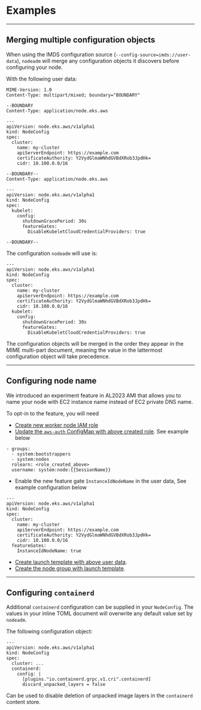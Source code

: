 # Examples

---

## Merging multiple configuration objects

When using the IMDS configuration source (`--config-source=imds://user-data`),
`nodeadm` will merge any configuration objects it discovers before configuring your node.

With the following user data:
```
MIME-Version: 1.0
Content-Type: multipart/mixed; boundary="BOUNDARY"

--BOUNDARY
Content-Type: application/node.eks.aws

---
apiVersion: node.eks.aws/v1alpha1
kind: NodeConfig
spec:
  cluster:
    name: my-cluster
    apiServerEndpoint: https://example.com
    certificateAuthority: Y2VydGlmaWNhdGVBdXRob3JpdHk=
    cidr: 10.100.0.0/16

--BOUNDARY--
Content-Type: application/node.eks.aws

---
apiVersion: node.eks.aws/v1alpha1
kind: NodeConfig
spec:
  kubelet:
    config:
      shutdownGracePeriod: 30s
      featureGates:
        DisableKubeletCloudCredentialProviders: true

--BOUNDARY--
```

The configuration `nodeadm` will use is:
```
---
apiVersion: node.eks.aws/v1alpha1
kind: NodeConfig
spec:
  cluster:
    name: my-cluster
    apiServerEndpoint: https://example.com
    certificateAuthority: Y2VydGlmaWNhdGVBdXRob3JpdHk=
    cidr: 10.100.0.0/16
  kubelet:
    config:
      shutdownGracePeriod: 30s
      featureGates:
        DisableKubeletCloudCredentialProviders: true
```

The configuration objects will be merged in the order they appear in the MIME multi-part document, meaning the value in the lattermost configuration object will take precedence.

--- 
## Configuring node name

We introduced an experiment feature in AL2023 AMI that allows you to name your node with EC2 instance name instead of EC2 private DNS name.

To opt-in to the feature, you will need 
- [Create new worker node IAM role](https://docs.aws.amazon.com/eks/latest/userguide/create-node-role.html#create-worker-node-role)
- [Update the `aws-auth` ConfigMap with above created role](https://docs.aws.amazon.com/eks/latest/userguide/auth-configmap.html#aws-auth-users). See example below
```
- groups:
  - system:bootstrappers
  - system:nodes
  rolearn: <role_created_above>
  username: system:node:{{SessionName}}
```
- Enable the new feature gate `InstanceIdNodeName` in the user data, See example configuration below
```
---
apiVersion: node.eks.aws/v1alpha1
kind: NodeConfig
spec:
  cluster:
    name: my-cluster
    apiServerEndpoint: https://example.com
    certificateAuthority: Y2VydGlmaWNhdGVBdXRob3JpdHk=
    cidr: 10.100.0.0/16
  featureGates:
    InstanceIdNodeName: true
```
- [Create launch template with above user data](https://docs.aws.amazon.com/eks/latest/userguide/launch-templates.html). 
- [Create the node group with launch template](https://docs.aws.amazon.com/eks/latest/userguide/create-managed-node-group.html).

---

## Configuring `containerd`

Additional `containerd` configuration can be supplied in your `NodeConfig`. The values in your inline TOML document will overwrite any default value set by `nodeadm`.

The following configuration object:
```
---
apiVersion: node.eks.aws/v1alpha1
kind: NodeConfig
spec:
  cluster: ...
  containerd:
    config: |
      [plugins."io.containerd.grpc.v1.cri".containerd]
      discard_unpacked_layers = false
```

Can be used to disable deletion of unpacked image layers in the `containerd` content store.
